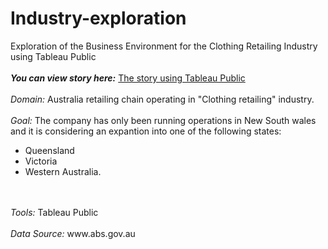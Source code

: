 # Industry-exploration
Exploration of the Business Environment for the Clothing Retailing Industry using Tableau Public
<br>
<br><i><b>You can view story here:</b></i> <a href="https://public.tableau.com/profile/anastasiiaselezen#!/vizhome/ExplorationtheBusinessEnvironmentfortheClothingRetailingIndustry/ExplorationtheBusinessEnvironmentfortheClothingRetailingIndustry
">The story using Tableau Public</a>
<br>
<br><i>Domain:</i> Australia retailing chain operating in "Clothing retailing" industry.
<br>
<br><i>Goal:</i> The company has only been running operations in New South wales and it is considering an expantion into one of the following states:
<ul>
  <li>Queensland</li>
  <li>Victoria</li>
  <li>Western Australia.</li>
</ul>
<br>
<br><i>Tools:</i> Tableau Public
<br>
<br><i>Data Source:</i> www.abs.gov.au

